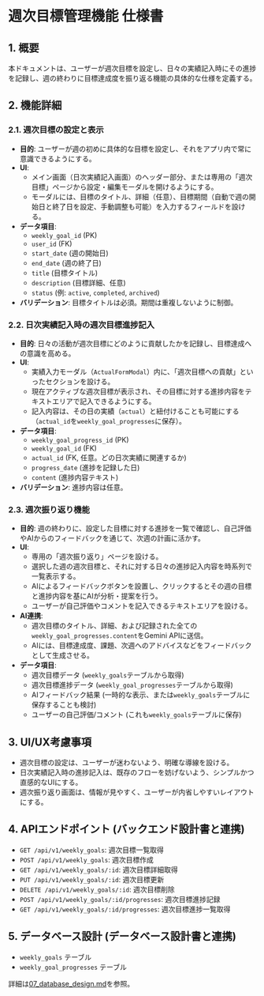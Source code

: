 # 週次目標管理機能 仕様書

## 1. 概要

本ドキュメントは、ユーザーが週次目標を設定し、日々の実績記入時にその進捗を記録し、週の終わりに目標達成度を振り返る機能の具体的な仕様を定義する。

## 2. 機能詳細

### 2.1. 週次目標の設定と表示

- **目的**: ユーザーが週の初めに具体的な目標を設定し、それをアプリ内で常に意識できるようにする。
- **UI**: 
    - メイン画面（日次実績記入画面）のヘッダー部分、または専用の「週次目標」ページから設定・編集モーダルを開けるようにする。
    - モーダルには、目標のタイトル、詳細（任意）、目標期間（自動で週の開始日と終了日を設定、手動調整も可能）を入力するフィールドを設ける。
- **データ項目**: 
    - `weekly_goal_id` (PK)
    - `user_id` (FK)
    - `start_date` (週の開始日)
    - `end_date` (週の終了日)
    - `title` (目標タイトル)
    - `description` (目標詳細、任意)
    - `status` (例: `active`, `completed`, `archived`)
- **バリデーション**: 目標タイトルは必須。期間は重複しないように制御。

### 2.2. 日次実績記入時の週次目標進捗記入

- **目的**: 日々の活動が週次目標にどのように貢献したかを記録し、目標達成への意識を高める。
- **UI**: 
    - 実績入力モーダル（`ActualFormModal`）内に、「週次目標への貢献」といったセクションを設ける。
    - 現在アクティブな週次目標が表示され、その目標に対する進捗内容をテキストエリアで記入できるようにする。
    - 記入内容は、その日の実績（`actual`）と紐付けることも可能にする（`actual_id`を`weekly_goal_progresses`に保存）。
- **データ項目**: 
    - `weekly_goal_progress_id` (PK)
    - `weekly_goal_id` (FK)
    - `actual_id` (FK, 任意。どの日次実績に関連するか)
    - `progress_date` (進捗を記録した日)
    - `content` (進捗内容テキスト)
- **バリデーション**: 進捗内容は任意。

### 2.3. 週次振り返り機能

- **目的**: 週の終わりに、設定した目標に対する進捗を一覧で確認し、自己評価やAIからのフィードバックを通じて、次週の計画に活かす。
- **UI**: 
    - 専用の「週次振り返り」ページを設ける。
    - 選択した週の週次目標と、それに対する日々の進捗記入内容を時系列で一覧表示する。
    - AIによるフィードバックボタンを設置し、クリックするとその週の目標と進捗内容を基にAIが分析・提案を行う。
    - ユーザーが自己評価やコメントを記入できるテキストエリアを設ける。
- **AI連携**: 
    - 週次目標のタイトル、詳細、および記録された全ての`weekly_goal_progresses.content`をGemini APIに送信。
    - AIには、目標達成度、課題、次週へのアドバイスなどをフィードバックとして生成させる。
- **データ項目**: 
    - 週次目標データ (`weekly_goals`テーブルから取得)
    - 週次目標進捗データ (`weekly_goal_progresses`テーブルから取得)
    - AIフィードバック結果 (一時的な表示、または`weekly_goals`テーブルに保存することも検討)
    - ユーザーの自己評価/コメント (これも`weekly_goals`テーブルに保存)

## 3. UI/UX考慮事項

- 週次目標の設定は、ユーザーが迷わないよう、明確な導線を設ける。
- 日次実績記入時の進捗記入は、既存のフローを妨げないよう、シンプルかつ直感的なUIにする。
- 週次振り返り画面は、情報が見やすく、ユーザーが内省しやすいレイアウトにする。

## 4. APIエンドポイント (バックエンド設計書と連携)

- `GET /api/v1/weekly_goals`: 週次目標一覧取得
- `POST /api/v1/weekly_goals`: 週次目標作成
- `GET /api/v1/weekly_goals/:id`: 週次目標詳細取得
- `PUT /api/v1/weekly_goals/:id`: 週次目標更新
- `DELETE /api/v1/weekly_goals/:id`: 週次目標削除
- `POST /api/v1/weekly_goals/:id/progresses`: 週次目標進捗記録
- `GET /api/v1/weekly_goals/:id/progresses`: 週次目標進捗一覧取得

## 5. データベース設計 (データベース設計書と連携)

- `weekly_goals` テーブル
- `weekly_goal_progresses` テーブル

詳細は[07_database_design.md](../07_database_design.md)を参照。